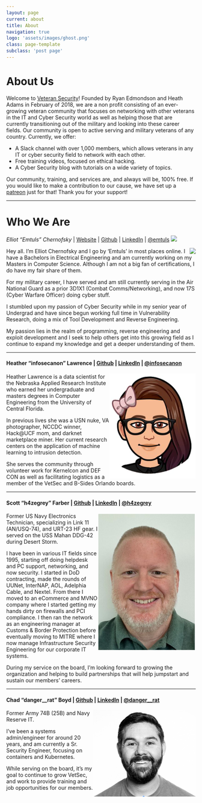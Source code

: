 ```yaml
---
layout: page
current: about
title: About
navigation: true
logo: 'assets/images/ghost.png'
class: page-template
subclass: 'post page'
---
```


# About Us

Welcome to [Veteran Security](https://www.facebook.com/VetSec-2337490683199858/)! Founded by Ryan Edmondson and Heath Adams in February of 2018, we are a non profit consisting of an ever-growing veteran community that focuses on networking with other veterans in the IT and Cyber Security world as well as helping those that are currently transitioning out of the military and looking into these career fields. Our community is open to active serving and military veterans of any country. Currently, we offer:

* A Slack channel with over 1,000 members, which allows veterans in any IT or cyber security field to network with each other.
* Free training videos, focused on ethical hacking.
* A Cyber Security blog with tutorials on a wide variety of topics.

Our community, training, and services are, and always will be, 100% free.
If you would like to make a contribution to our cause, we have set up a [patreon](https://www.patreon.com/vetsec) just for that! Thank you for your support!

---

# Who We Are

*Elliot “Emtuls” Chernofsky* | [Website](https://emtuls.dev/) | [Github](https://github.com/emtuls/) | [LinkedIn](https://www.linkedin.com/in/elliot-c-54982aa7/) | [@emtuls](https://twitter.com/emtuls) <img src="{{asset 'images/twitter_thumb.png'}}" />

<img align="right" src="{{asset 'images/bod/elliot-chernofsky.png'}}" />
Hey all. I’m Elliot Chernofsky and I go by ‘Emtuls’ in most places online. I have a Bachelors in Electrical Engineering and am currently working on my Masters in Computer Science. Although I am not a big fan of certifications, I do have my fair share of them.

For my military career, I have served and am still currently serving in the Air National Guard as a prior 3D1X1 (Combat Comms/Networking), and now 17S (Cyber Warfare Officer) doing cyber stuff.

I stumbled upon my passion of Cyber Security while in my senior year of Undergrad and have since begun working full time in Vulnerability Research, doing a mix of Tool Development and Reverse Engineering.

My passion lies in the realm of programming, reverse engineering and exploit development and I seek to help others get into this growing field as I continue to expand my knowledge and get a deeper understanding of them.

---

#### Heather “infosecanon” Lawrence | [Github](https://github.com/infosecanon) | [LinkedIn](https://www.linkedin.com/in/hlawrence2010/) | [@infosecanon](https://twitter.com/infosecanon)

<img align="right" src="/assets/images/bod/heather-lawrence.png">
Heather Lawrence is a data scientist for the Nebraska Applied Research Institute who earned her undergraduate and masters degrees in Computer Engineering from the University of Central Florida.

In previous lives she was a USN nuke, VA photographer, NCCDC winner, Hack@UCF mom, and darknet marketplace miner. Her current research centers on the application of machine learning to intrusion detection.

She serves the community through volunteer work for Kernelcon and DEF CON as well as facilitating logistics as a member of the VetSec and B-Sides Orlando boards.

---

#### Scott “h4zegrey” Farber | [Github](https://twitter.com/h4zegrey) | [LinkedIn](https://www.linkedin.com/in/scottfarber/) | [@h4zegrey](https://twitter.com/h4zegrey)

<img align="right" src="/assets/images/bod/scott-farber.png">
Former US Navy Electronics Technician, specializing in Link 11 (AN/USQ-74), and URT-23 HF gear. I served on the USS Mahan DDG-42 during Desert Storm.

I have been in various IT fields since 1995, starting off doing helpdesk and PC support, networking, and now security. I started in DoD contracting, made the rounds of UUNet, InterNAP, AOL, Adelphia Cable, and Nextel. From there I moved to an eCommerce and MVNO company where I started getting my hands dirty on firewalls and PCI compliance. I then ran the network as an engineering manager at Customs & Border Protection before eventually moving to MITRE where I now manage Infrastructure Security Engineering for our corporate IT systems.

During my service on the board, I’m looking forward to growing the organization and helping to build partnerships that will help jumpstart and sustain our members’ careers.

---

#### Chad “danger__rat” Boyd | [Github](https://github.com/cboyd0319) | [LinkedIn](https://www.linkedin.com/in/chadboyd/) | [@danger__rat](https://twitter.com/danger__rat)

<img align="right" src="/assets/images/bod/chad-boyd.png">
Former Army 74B (25B) and Navy Reserve IT.

I’ve been a systems admin/engineer for around 20 years, and am currently a Sr. Security Engineer, focusing on containers and Kubernetes.

While serving on the board, it’s my goal to continue to grow VetSec, and work to provide training and job opportunities for our members.

